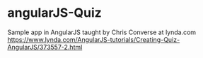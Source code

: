 # angularJS-Quiz
Sample app in AngularJS taught by Chris Converse at lynda.com https://www.lynda.com/AngularJS-tutorials/Creating-Quiz-AngularJS/373557-2.html

